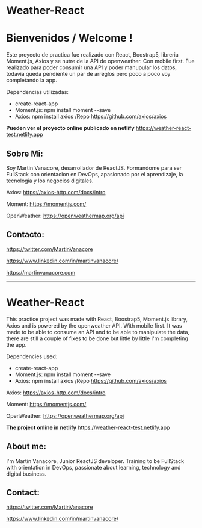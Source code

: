 # Weather-React
# Bienvenidos / Welcome !

Este proyecto de practica fue realizado con React, Boostrap5, libreria Moment.js, Axios y se nutre de la API de openweather. Con mobile first.
Fue realizado para poder consumir una API y poder manupular los datos, todavia queda pendiente un par de arreglos pero poco a poco voy completando la app.

Dependencias utilizadas:
  - create-react-app
  - Moment.js: npm install moment --save  
  - Axios:   npm install axios /Repo https://github.com/axios/axios

**Pueden ver el proyecto online publicado en netlify** https://weather-react-test.netlify.app

## Sobre Mi:
Soy Martin Vanacore, desarrollador de ReactJS. Formandome para ser FullStack con orientacion en DevOps, apasionado por el aprendizaje, la tecnologia y los negocios digitales.

Axios: https://axios-http.com/docs/intro

Moment: https://momentjs.com/

OpenWeather: https://openweathermap.org/api

## Contacto:

https://twitter.com/MartinVanacore

https://www.linkedin.com/in/martinvanacore/

https://martinvanacore.com

---
# Weather-React

This practice project was made with React, Boostrap5, Moment.js library, Axios and is powered by the openweather API. With mobile first.
It was made to be able to consume an API and to be able to manipulate the data, there are still a couple of fixes to be done but little by little I'm completing the app.

Dependencies used:
  - create-react-app
  - Moment.js: npm install moment --save  
  - Axios:   npm install axios /Repo https://github.com/axios/axios

Axios: https://axios-http.com/docs/intro

Moment: https://momentjs.com/

OpenWeather: https://openweathermap.org/api

**The project online in netlify** https://weather-react-test.netlify.app



## About me:
I'm Martin Vanacore, Junior ReactJS developer. Training to be FullStack with orientation in DevOps, passionate about learning, technology and digital business.

## Contact:

https://twitter.com/MartinVanacore

https://www.linkedin.com/in/martinvanacore/

